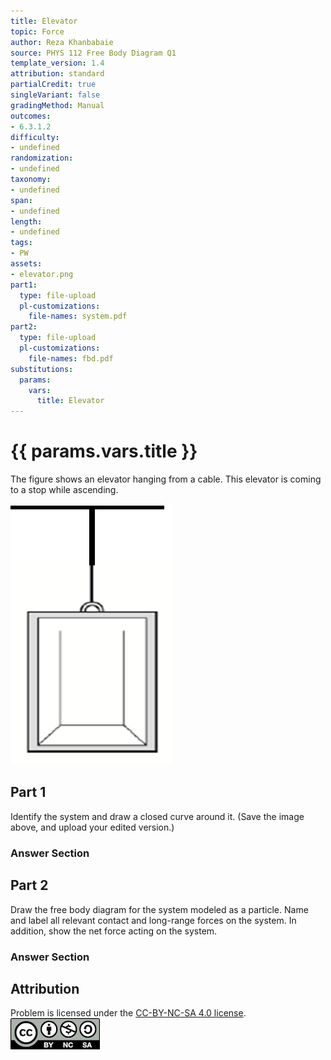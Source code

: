 ```yaml
---
title: Elevator
topic: Force
author: Reza Khanbabaie
source: PHYS 112 Free Body Diagram Q1
template_version: 1.4
attribution: standard
partialCredit: true
singleVariant: false
gradingMethod: Manual
outcomes:
- 6.3.1.2
difficulty:
- undefined
randomization:
- undefined
taxonomy:
- undefined
span:
- undefined
length:
- undefined
tags:
- PW
assets:
- elevator.png
part1:
  type: file-upload
  pl-customizations:
    file-names: system.pdf
part2:
  type: file-upload
  pl-customizations:
    file-names: fbd.pdf
substitutions:
  params:
    vars:
      title: Elevator
---
```

# {{ params.vars.title }}
The figure shows an elevator hanging from a cable. This elevator is coming to a stop while ascending.

<img src="elevator.png">

## Part 1

Identify the system and draw a closed curve around it. (Save the image above, and upload your edited version.)

### Answer Section

## Part 2

Draw the free body diagram for the system modeled as a particle. Name and label all relevant contact and long-range forces on the system. In addition, show the net force acting on the system.

### Answer Section

## Attribution

Problem is licensed under the [CC-BY-NC-SA 4.0 license](https://creativecommons.org/licenses/by-nc-sa/4.0/).<br> ![The Creative Commons 4.0 license requiring attribution-BY, non-commercial-NC, and share-alike-SA license.](https://raw.githubusercontent.com/firasm/bits/master/by-nc-sa.png)